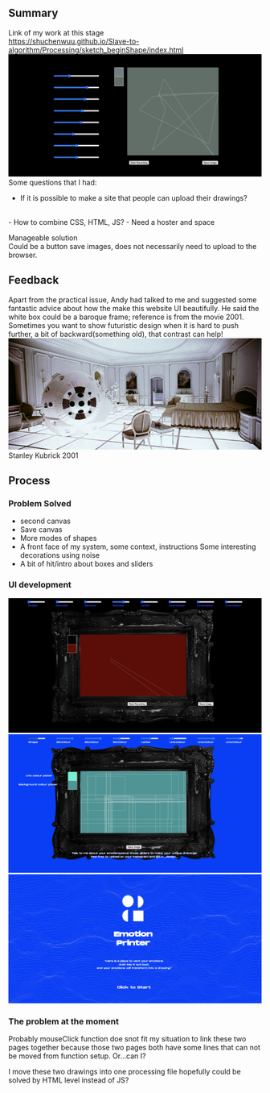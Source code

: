 ## Summary

Link of my work at this stage
</br>
https://shuchenwuu.github.io/Slave-to-algorithm/Processing/sketch_beginShape/index.html
![](https://github.com/ShuchenWuu/Slave-to-algorithm/blob/master/week%2010/Screen%20Shot%202020-10-04%20at%2014.03.46.png)
</br>
Some questions that I had:
</br>
- If it is possible to make a site that people can upload their drawings?
</br>
- How to combine CSS, HTML, JS?
- Need a hoster and space

Manageable solution
</br>
Could be a button save images, does not necessarily need to upload to the browser.

## Feedback
Apart from the practical issue, Andy had talked to me and suggested some fantastic advice about how the make this website UI beautifully. He said the white box could be a baroque frame; reference is from the movie 2001. Sometimes you want to show futuristic design when it is hard to push further, a bit of backward(something old), that contrast can help!
![](https://github.com/ShuchenWuu/Slave-to-algorithm/blob/master/week%2010/shutterstock_5886285bb.jpg)
</br>
Stanley Kubrick 2001

## Process
### Problem Solved
- second canvas
- Save canvas
- More modes of shapes
- A front face of my system, some context, instructions
  Some interesting decorations using noise
- A bit of hit/intro about boxes and sliders

### UI development
![](https://github.com/ShuchenWuu/Slave-to-algorithm/blob/master/week%2010/Screen%20Shot%202020-10-03%20at%2020.57.09.png)
![](https://github.com/ShuchenWuu/Slave-to-algorithm/blob/master/week%2010/Screen%20Shot%202020-10-04%20at%2000.27.18.png)
![](https://github.com/ShuchenWuu/Slave-to-algorithm/blob/master/week%2010/Screen%20Shot%202020-10-04%20at%2013.51.30.png)

### The problem at the moment
Probably mouseClick function doe snot fit my situation to link these two pages together because those two pages both have some lines that can not be moved from function setup. 
Or…can I?

I move these two drawings into one processing file hopefully could be solved by HTML level instead of JS?
